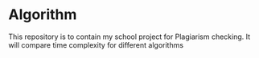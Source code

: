 Algorithm
=========

This repository is to contain my school project for Plagiarism checking. It will compare time complexity for different algorithms
